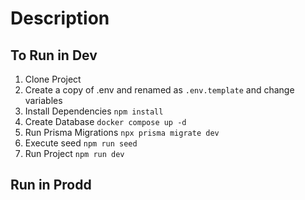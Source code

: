 # Description

## To Run in Dev

1. Clone Project
2. Create a copy of .env and renamed as `.env.template` and change variables
3. Install Dependencies `npm install`
4. Create Database `docker compose up -d`
5. Run Prisma Migrations `npx prisma migrate dev`
6. Execute seed `npm run seed`
7. Run Project `npm run dev`

## Run in Prodd
